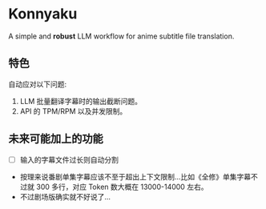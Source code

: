 # Konnyaku
A simple and **robust** LLM workflow for anime subtitle file translation.

## 特色

自动应对以下问题:  

1. LLM 批量翻译字幕时的输出截断问题。
2. API 的 TPM/RPM 以及并发限制。

## 未来可能加上的功能

- [ ] 输入的字幕文件过长则自动分割

* 按理来说番剧单集字幕应该不至于超出上下文限制...比如《全修》单集字幕不过就 300 多行，对应 Token 数大概在 13000-14000 左右。
* 不过剧场版确实就不好说了...

